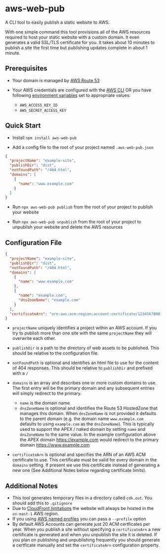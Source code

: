 # aws-web-pub

A CLI tool to easily publish a static website to AWS.

With one simple command this tool provisions all of the AWS resources required to host your
static website with a custom domain. It even generates a valid SSL/TLS certificate for you.
It takes about 10 minutes to publish a site the first time but publishing updates complete
in about 1 minute.

## Prerequisites

- Your domain is managed by [AWS Route 53](https://aws.amazon.com/route53)

- Your AWS credentials are configured with the [AWS CLI](https://docs.aws.amazon.com/cli/latest/userguide/cli-chap-welcome.html)
  OR you have following [environment variables](https://docs.aws.amazon.com/cli/latest/userguide/cli-configure-envvars.html#envvars-set) set to appropriate values:

  - `AWS_ACCESS_KEY_ID`
  - `AWS_SECRET_ACCESS_KEY`

## Quick Start

- Install `npm install aws-web-pub`

- Add a config file to the root of your project named `.aws-web-pub.json`

```json
{
  "projectName": "example-site",
  "publishDir": "dist",
  "notFoundPath": "/404.html",
  "domains": [
    {
      "name": "www.example.com"
    }
  ]
}
```

- Run `npx aws-web-pub publish` from the root of your project to publish your website

- Run `npx aws-web-pub unpublish` from the root of your project to unpublish your website and delete the AWS resources

## Configuration File

```json
{
  "projectName": "example-site",
  "publishDir": "dist",
  "notFoundPath": "/404.html",
  "domains": [
    {
      "name": "www.example.com"
    },
    {
      "name": "example.com",
      "dnsZoneName": "example.com"
    }
  ],
  "certificateArn": "arn:aws:acm:region:account:certificate/123456789012-1234-1234-1234-12345678"
}
```

- `projectName` uniquely identifies a project within an AWS account. If you try to publish more than one site with the same `projectName` they will overwrite each other.
- `publishDir` is a path to the directory of web assets to be published. This should be relative to the configuration file.
- `notFoundPath` is optional and identifies an html file to use for the content of 404 responses. This should be relative to `publishDir` and prefixed with a `/`
- `domains` is an array and describes one or more custom domains to use. The first entry will be the primary domain and any subsequent entries will simply redirect to the primary.

  - `name` is the domain name
  - `dnsZoneName` is optional and identifies the Route 53 HostedZone that manages this domain. When `dnsZoneName` is not provided it defaults to the parent domain (e.g. the domain name `www.example.com` defaults to using `example.com` as the `dnsZoneName`). This is typically used to support the APEX / naked domain by setting `name` and `dnsZoneName` to the same value. In the example configuration above the APEX domain https://example.com would redirect to the primary domain https://www.example.com

- `certificateArn` is optional and specifies the ARN of an AWS ACM certificate to use. This certificate must be valid for every domain in the `domains` setting. If present we use this certificate instead of generating a new one (See Additional Notes below regarding certificate limits).

## Additional Notes

- This tool generates temporary files in a directory called `cdk.out`. You should add this to `.gitignore`
- Due to [CloudFront limitations](https://docs.aws.amazon.com/AWSCloudFormation/latest/UserGuide/aws-properties-cloudfront-distribution-viewercertificate.html#cfn-cloudfront-distribution-viewercertificate-acmcertificatearn) the website will always be hosted in the `us-east-1` AWS region.
- If you using [AWS named profiles](https://docs.aws.amazon.com/cli/latest/userguide/cli-configure-profiles.html) you can pass a `--profile` option
- By default AWS Accounts can generate just 20 ACM certficates per year. When you publish a site without specifying a `certificateArn` a new certificate is generated and when you unpublish the site it is deleted. If you plan on publishing and unpublishing frequently you should generate a certficate manually and set the `certificateArn` configuration property.
